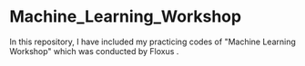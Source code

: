 # Machine_Learning_Workshop
In this repository, I have included my practicing codes of "Machine Learning Workshop" which was conducted by Floxus . 
